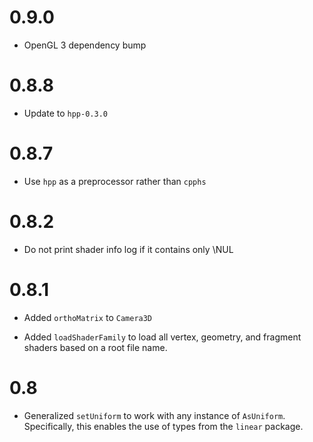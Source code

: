 # 0.9.0

* OpenGL 3 dependency bump

# 0.8.8

* Update to `hpp-0.3.0`

# 0.8.7

* Use `hpp` as a preprocessor rather than `cpphs`

# 0.8.2

* Do not print shader info log if it contains only \NUL

# 0.8.1

* Added `orthoMatrix` to `Camera3D`

* Added `loadShaderFamily` to load all vertex, geometry, and fragment
  shaders based on a root file name.

# 0.8

* Generalized `setUniform` to work with any instance of `AsUniform`. Specifically, this enables the use of types from the `linear` package.
